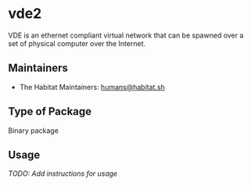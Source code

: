 # vde2

VDE is an ethernet compliant virtual network that can be spawned over a set of physical computer over the Internet.

## Maintainers

* The Habitat Maintainers: <humans@habitat.sh>

## Type of Package

Binary package

## Usage

*TODO: Add instructions for usage*

